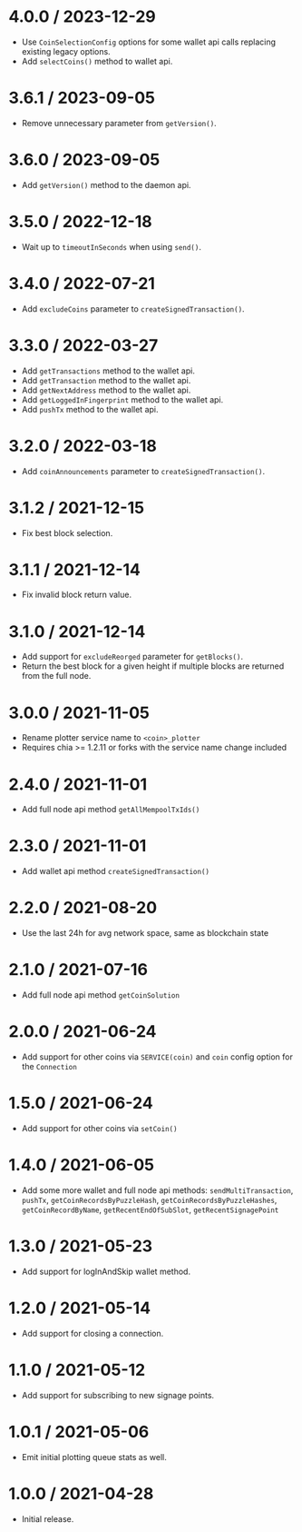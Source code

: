 4.0.0 / 2023-12-29
==================

* Use `CoinSelectionConfig` options for some wallet api calls replacing existing legacy options.
* Add `selectCoins()` method to wallet api.

3.6.1 / 2023-09-05
==================

* Remove unnecessary parameter from `getVersion()`.

3.6.0 / 2023-09-05
==================

* Add `getVersion()` method to the daemon api.

3.5.0 / 2022-12-18
==================

* Wait up to `timeoutInSeconds` when using `send()`.

3.4.0 / 2022-07-21
==================

* Add `excludeCoins` parameter to `createSignedTransaction()`.

3.3.0 / 2022-03-27
==================

* Add `getTransactions` method to the wallet api.
* Add `getTransaction` method to the wallet api.
* Add `getNextAddress` method to the wallet api.
* Add `getLoggedInFingerprint` method to the wallet api.
* Add `pushTx` method to the wallet api.

3.2.0 / 2022-03-18
==================

* Add `coinAnnouncements` parameter to `createSignedTransaction()`.

3.1.2 / 2021-12-15
==================

* Fix best block selection.

3.1.1 / 2021-12-14
==================

* Fix invalid block return value.

3.1.0 / 2021-12-14
==================

* Add support for `excludeReorged` parameter for `getBlocks()`.
* Return the best block for a given height if multiple blocks are returned from the full node.

3.0.0 / 2021-11-05
==================

* Rename plotter service name to `<coin>_plotter`
* Requires chia >= 1.2.11 or forks with the service name change included

2.4.0 / 2021-11-01
==================

* Add full node api method `getAllMempoolTxIds()`

2.3.0 / 2021-11-01
==================

* Add wallet api method `createSignedTransaction()`

2.2.0 / 2021-08-20
==================

* Use the last 24h for avg network space, same as blockchain state

2.1.0 / 2021-07-16
==================

* Add full node api method `getCoinSolution`

2.0.0 / 2021-06-24
==================

* Add support for other coins via `SERVICE(coin)` and `coin` config option for the `Connection`

1.5.0 / 2021-06-24
==================

* Add support for other coins via `setCoin()`

1.4.0 / 2021-06-05
==================

* Add some more wallet and full node api methods: `sendMultiTransaction`, `pushTx`, `getCoinRecordsByPuzzleHash`, `getCoinRecordsByPuzzleHashes`, `getCoinRecordByName`, `getRecentEndOfSubSlot`, `getRecentSignagePoint`

1.3.0 / 2021-05-23
==================

* Add support for logInAndSkip wallet method.

1.2.0 / 2021-05-14
==================

* Add support for closing a connection.

1.1.0 / 2021-05-12
==================

* Add support for subscribing to new signage points.

1.0.1 / 2021-05-06
==================

* Emit initial plotting queue stats as well.

1.0.0 / 2021-04-28
==================

* Initial release.
